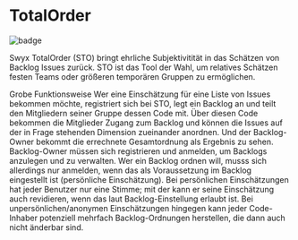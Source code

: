 # TotalOrder

![badge](https://github.com/martinh2011/totalorder/workflows/.github/workflows/dockerimgage.yml/badge.svg)

Swyx TotalOrder (STO) bringt ehrliche Subjektivitität in das Schätzen von Backlog Issues zurück.
STO ist das Tool der Wahl, um relatives Schätzen festen Teams oder größeren temporären Gruppen zu ermöglichen.


Grobe Funktionsweise
Wer eine Einschätzung für eine Liste von Issues bekommen möchte, registriert sich bei STO, legt ein Backlog an und teilt den Mitgliedern seiner Gruppe dessen Code mit. 
Über diesen Code bekommen die Mitglieder Zugang zum Backlog und können die Issues auf der in Frage stehenden Dimension zueinander anordnen. 
Und der Backlog-Owner bekommt die errechnete Gesamtordnung als Ergebnis zu sehen.
Backlog-Owner müssen sich registrieren und anmelden, um Backlogs anzulegen und zu verwalten.
Wer ein Backlog ordnen will, musss sich allerdings nur anmelden, wenn das als Voraussetzung im Backlog eingestellt ist (persönliche Einschätzung).
Bei persönlichen Einschätzungen hat jeder Benutzer nur eine Stimme; mit der kann er seine Einschätzung auch revidieren, wenn das laut Backlog-Einstellung erlaubt ist.
Bei unpersönlichen/anonymen Einschätzungen hingegen kann jeder Code-Inhaber potenziell mehrfach Backlog-Ordnungen herstellen, die dann auch nicht änderbar sind.
